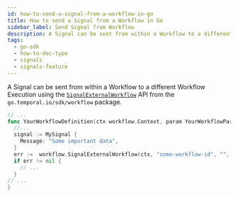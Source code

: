 ```yaml
---
id: how-to-send-a-signal-from-a-workflow-in-go
title: How to send a Signal from a Workflow in Go
sidebar_label: Send Signal from Workflow
description: A Signal can be sent from within a Workflow to a different Workflow Execution using the `SignalExternalWorkflow` API from the `go.temporal.io/sdk/workflow` package.
tags:
  - go-sdk
  - how-to-doc-type
  - signals
  - signals-feature
---
```


A Signal can be sent from within a Workflow to a different Workflow Execution using the [`SignalExternalWorkflow`](https://pkg.go.dev/go.temporal.io/sdk/workflow#SignalExternalWorkflow) API from the `go.temporal.io/sdk/workflow` package.

```go
// ...
func YourWorkflowDefinition(ctx workflow.Context, param YourWorkflowParam) error {
  //...
  signal := MySignal {
    Message: "Some important data",
  }
  err :=  workflow.SignalExternalWorkflow(ctx, "some-workflow-id", "", "your-signal-name", signal).Get(ctx, nil)
  if err != nil {
    // ...
  }
// ...
}
```
